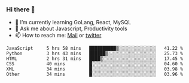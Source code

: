 ### Hi there 👋

- 🌱 I’m currently learning GoLang, React, MySQL
- 💬 Ask me about Javascript, Productivity tools 
- 📫 How to reach me: [Mail](mailto:kvaishak47@gmail.com) or [twitter](https://twitter.com/kvaish4k)

<!--START_SECTION:waka-->

```text
JavaScript     5 hrs 58 mins   ██████████▒░░░░░░░░░░░░░░   41.22 %
Python         3 hrs 43 mins   ██████▒░░░░░░░░░░░░░░░░░░   25.73 %
HTML           2 hrs 31 mins   ████▒░░░░░░░░░░░░░░░░░░░░   17.45 %
CSS            40 mins         █░░░░░░░░░░░░░░░░░░░░░░░░   04.60 %
XML            34 mins         █░░░░░░░░░░░░░░░░░░░░░░░░   03.98 %
Other          34 mins         █░░░░░░░░░░░░░░░░░░░░░░░░   03.96 %
```

<!--END_SECTION:waka-->
